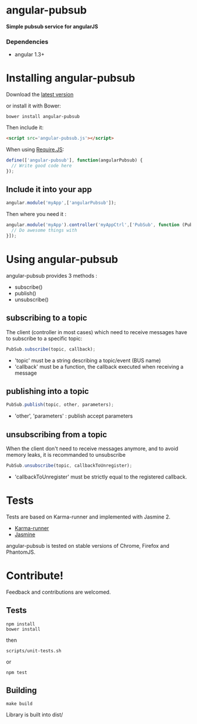 angular-pubsub
==============

**Simple pubsub service for angularJS**

### Dependencies

* angular 1.3+

# Installing angular-pubsub

Download the [latest version](https://raw.github.com/glepretre/angular-pubsub/master/dist/angular-pubsub.js)

or install it with Bower:

    bower install angular-pubsub

Then include it:

```html
<script src='angular-pubsub.js'></script>
```

When using [Require.JS](http://requirejs.org/):

```javascript
define(['angular-pubsub'], function(angularPubsub) {
  // Write good code here
});
```

## Include it into your app

```javascript
angular.module('myApp',['angularPubsub']);
```

Then where you need it :

```javascript
angular.module('myApp').controller('myAppCtrl',['PubSub', function (Pubsub) {
  // Do awesome things with
}]);
```

# Using angular-pubsub

angular-pubsub provides 3 methods :
* subscribe()
* publish()
* unsubscribe()

## subscribing to a topic

The client (controller in most cases) which need to receive messages have to
subscribe to a specific topic:

```javascript
PubSub.subscribe(topic, callback);
```


- 'topic' must be a string describing a topic/event (BUS name)
- 'callback' must be a function, the callback executed when receiving a message

## publishing into a topic

```javascript
PubSub.publish(topic, other, parameters);
```

- 'other', 'parameters' : publish accept parameters

## unsubscribing from a topic

When the client don't need to receive messages anymore, and to avoid memory leaks,
it is recommanded to unsubscribe

```javascript
PubSub.unsubscribe(topic, callbackToUnregister);
```
- 'callbackToUnregister' must be strictly equal to the registered callback.

# Tests

Tests are based on Karma-runner and implemented with Jasmine 2.

* [Karma-runner](https://karma-runner.github.io/)
* [Jasmine](https://jasmine.github.io/)

angular-pubsub is tested on stable versions of Chrome, Firefox and PhantomJS.

# Contribute!

Feedback and contributions are welcomed.

## Tests

    npm install
    bower install

then

    scripts/unit-tests.sh

or

    npm test

## Building

    make build

Library is built into dist/
